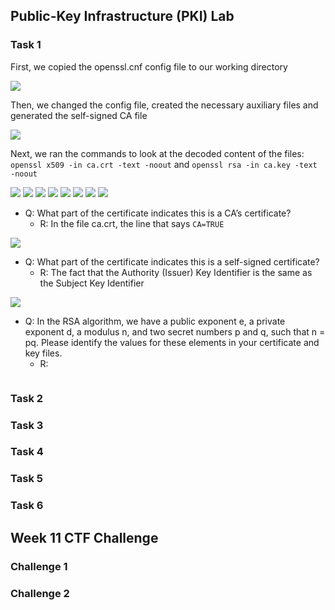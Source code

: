 ## Public-Key Infrastructure (PKI) Lab

### Task 1

First, we copied the openssl.cnf config file to our working directory

<img src="https://cdn.discordapp.com/attachments/799728570825179213/1049810971654377522/image.png">

Then, we changed the config file, created the necessary auxiliary files and generated the self-signed CA file

<img src="https://cdn.discordapp.com/attachments/799728570825179213/1049811174780313713/image.png">

Next, we ran the commands to look at the decoded content of the files:  `openssl x509 -in ca.crt -text -noout` and `openssl rsa -in ca.key -text -noout`

<img src="https://cdn.discordapp.com/attachments/799728570825179213/1049811390870859837/image.png">
<img src="https://cdn.discordapp.com/attachments/799728570825179213/1049811637684666542/image.png">
<img src="https://cdn.discordapp.com/attachments/799728570825179213/1049811751874609202/image.png">
<img src="https://cdn.discordapp.com/attachments/799728570825179213/1049811913023967302/image.png">
<img src="https://cdn.discordapp.com/attachments/799728570825179213/1049811973119938560/image.png">
<img src="https://cdn.discordapp.com/attachments/799728570825179213/1049812044678963261/image.png">
<img src="https://cdn.discordapp.com/attachments/799728570825179213/1049812128489545749/image.png">
<img src="https://cdn.discordapp.com/attachments/799728570825179213/1049812194801504276/image.png">

- Q: What part of the certificate indicates this is a CA’s certificate?
    - R: In the file ca.crt, the line that says `CA=TRUE`
<img src="https://cdn.discordapp.com/attachments/799728570825179213/1049813061017546845/image.png">

- Q: What part of the certificate indicates this is a self-signed certificate?
    - R: The fact that the Authority (Issuer) Key Identifier is the same as the Subject Key Identifier

<img src="https://cdn.discordapp.com/attachments/799728570825179213/1049813886381068338/image.png">

- Q: In the RSA algorithm, we have a public exponent e, a private exponent d, a modulus n, and two secret numbers p and q, such that n = pq. Please identify the values for these elements in your certificate and key files.
    - R: 

<img src=""> 

### Task 2

### Task 3

### Task 4

### Task 5

### Task 6

## Week 11 CTF Challenge
### Challenge 1

### Challenge 2
